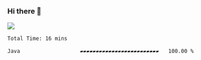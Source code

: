 ### Hi there 👋
![](https://komarev.com/ghpvc/?username=Wardiusz)
<!--START_SECTION:waka-->

```txt
Total Time: 16 mins

Java                   ▰▰▰▰▰▰▰▰▰▰▰▰▰▰▰▰▰▰▰▰▰▰▰▰▰   100.00 %
```

<!--END_SECTION:waka-->
